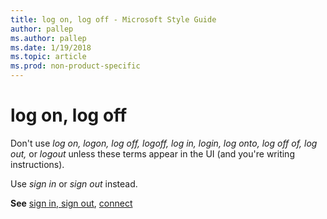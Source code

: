 ```yaml
---
title: log on, log off - Microsoft Style Guide
author: pallep
ms.author: pallep
ms.date: 1/19/2018
ms.topic: article
ms.prod: non-product-specific
---
```


# log on, log off

Don't use *log on, logon, log off, logoff, log in, login, log onto, log off of, log out,* or *logout* unless these terms appear in the UI (and you're writing instructions). 

Use *sign in* or *sign out* instead.

**See** [sign in, sign out](/style-guide/a-z-word-list-term-collections/s/sign-in-sign-out), [connect](/style-guide/a-z-word-list-term-collections/c/connect)
